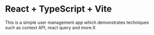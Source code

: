 # React + TypeScript + Vite

This is a simple user management app which demonstrates techniques such as context API, react query and more.X
```
